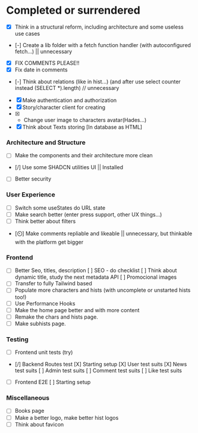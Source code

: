 
# Completed or surrendered

- [x] Think in a structural reform, including architecture and some useless use cases
- [-] Create a lib folder with a fetch function handler (with autoconfigured fetch...) || unnecessary
- [X] FIX COMMENTS PLEASE!!
- [X] Fix date in comments 
- [-] Think about relations (like in hist...) (and after use select counter instead (SELECT *).length) // unnecessary
- [X] Make authentication and authorization
- [X] Story/character client for creating
- [X] - Change user image to characters avatar(Hades...)
- [X] Think about Texts storing [In database as HTML]

### Architecture and Structure

- [ ] Make the components and their architecture more clean
- [/] Use some SHADCN utilities UI || Installed
- [ ] Better security

### User Experience
- [ ] Switch some useStates do URL state
- [ ] Make search better (enter press support, other UX things...)
- [ ] Think better about filters
- [⏲️] Make comments repliable and likeable || unnecessary, but thinkable with the platform get bigger 

### Frontend
- [ ] Better Seo, titles, description
    [ ] SEO - do checklist
    [ ] Think about dynamic title, study the next metadata API
    [ ] Promocional images
- [ ] Transfer to fully Tailwind based
- [ ] Populate more characters and hists (with uncomplete or unstarted hists too!)
- [ ] Use Performance Hooks
- [ ] Make the home page better and with more content
- [ ] Remake the chars and hists page.
- [ ] Make subhists page.
### Testing

- [ ] Frontend unit tests (try)
- [/] Backend Routes test
    [X] Starting setup
    [X] User test suits
    [X] News test suits
    [ ] Admin test suits
    [ ] Comment test suits
    [ ] Like test suits 
- [ ] Frontend E2E
    [ ] Starting setup

### Miscellaneous

- [ ] Books page
- [ ] Make a better logo, make better hist logos
- [ ] Think about favicon